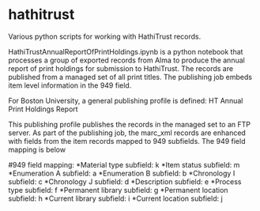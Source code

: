 # hathitrust
Various python scripts for working with HathiTrust records. 

HathiTrustAnnualReportOfPrintHoldings.ipynb is a python notebook that processes a group of exported records from Alma to produce the annual report of print holdings for submission to HathiTrust. The records are published from a managed set of all print titles. The publishing job embeds item level information in the 949 field. 

For Boston University, a general publishing profile is defined: HT Annual Print Holdings Report

This publishing profile publishes the records in the managed set to an FTP server. As part of the publishing job, the marc_xml records are enhanced with fields from the item records mapped to 949 subfields. The 949 field mapping is below 

#949 field mapping: 
*Material type subfield: k
*Item status subfield: m
*Enumeration A subfield: a
*Enumeration B subfield: b
*Chronology I subfield: c
*Chronology J subfield: d
*Description subfield: e
*Process type subfield: f
*Permanent library subfield: g
*Permanent location subfield: h
*Current library subfield: i 
*Current location subfield: j
